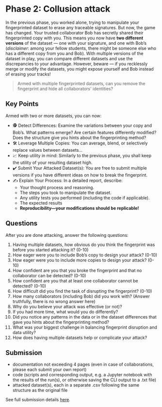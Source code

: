 # Phase 2: Collusion attack

In the previous phase, you worked alone, trying to manipulate your fingerprinted dataset to erase any traceable signatures. But now, the game has changed. 
Your trusted collaborator Bob has secretly shared their fingerprinted copy with you. 
This means you now have **two different versions** of the dataset — one with your signature, and one with Bob’s (_disclaimer_: among your fellow students, there might be someone else who has a different copy from you and Bob). 
With multiple versions of the dataset in play, you can compare different datasets and use the discrepancies to your advantage. 
However, beware — if you recklessly merge or modify the datasets, you might expose yourself and Bob instead of erasing your tracks!
>Armed with multiple fingerprinted datasets, can you remove the fingerprint and hide all collaborators' identities?

## Key Points
Armed with two or more datasets, you can now:
- :detective: Detect Differences: Examine the variations between your copy and Bob’s. What patterns emerge? Are certain features differently modified? Does the structure give you hints about the fingerprinting method?
- :hammer_and_wrench: Leverage Multiple Copies: You can average, blend, or selectively replace values between datasets…
- :chart_with_upwards_trend: Keep utility in mind: Similarly to the previous phase, you shall keep the utility of your resulting dataset high. 
- :heavy_check_mark: Submit Your Attacked Dataset(s): You are free to submit multiple versions if you have different ideas on how to break the fingerprint.
- :writing_hand: Explain Your Process: In a detailed report, describe:
  - Your thought process and reasoning.
  - The steps you took to manipulate the dataset.
  - Any utility tests you performed (including the code if applicable).
  - The expected results
  - **Reproducibility—your modifications should be replicable!**


## Questions
After you are done attacking, answer the following questions: 
1. Having multiple datasets, how obvious do you think the fingerprint was before you started attacking it? (0-10)
2. How eager were you to include Bob’s copy to design your attack? (0-10)
3. How eager were you to include more copies to design your attack? (0-10)
4. How confident are you that you broke the fingerprint and that no collaborator can be detected? (0-10)
5. How confident are you that at least one collaborator cannot be detected? (0-10)
6. How difficult did you find the task of disrupting the fingerprint? (0-10)
7. How many collaborators (including Bob) did you work with? (Answer truthfully, there is no wrong answer here)
8. Why do you believe your attack was effective (or not)?
9. If you had more time, what would you do differently?
10. Did you notice any patterns in the data or in the dataset differences that gave you hints about the fingerprinting method?
11. What was your biggest challenge in balancing fingerprint disruption and data utility?
12. How does having multiple datasets help or complicate your attack?

## Submission
- documentation not exceeding 4 pages (even in case of collaborations, please each submit your own report)
- code (scripts and corresponding output, e.g. a Jupyter notebook with the results of the run(s), or otherwise saving the CLI output to a .txt file)
- attacked dataset(s), each in a separate .csv following the same structure as the original file

See full submission details [here](submission.md).
